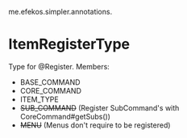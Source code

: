 me.efekos.simpler.annotations.
# ItemRegisterType
Type for @Register. Members:
* BASE_COMMAND
* CORE_COMMAND
* ITEM_TYPE
* ~~SUB_COMMAND~~ (Register SubCommand's with CoreCommand#getSubs())
* ~~MENU~~ (Menus don't require to be registered)